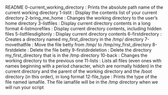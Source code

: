 README 
0-current_working_directory : Prints the absolute path name of the current working directory
1-listit : Display the contents list of your current directory
2-bring_me_home : Changes the working directory to the user’s home directory
3-listfiles : Display current directory contents in a long format
4-listmorefiles : Display current directory contents, including hidden files
5-listfilesdigitonly : Display current directory contents
6-firstdirectory : Creates a directory named my_first_directory in the /tmp/ directory
7-movethatfile : Move the file betty from /tmp/ to /tmp/my_first_directory
8-firstdelete : Delete the file betty
9-firstdirdeletion : Delete the directory my_first_directory that is in the /tmp directory
10-back : Changes the working directory to the previous one
11-lists :  Lists all files (even ones with names beginning with a period character, which are normally hidden) in the current directory and the parent of the working directory and the /boot directory (in this order), in long format
12-file_type : Prints the type of the file named iamafile. The file iamafile will be in the /tmp directory when we will run your script
